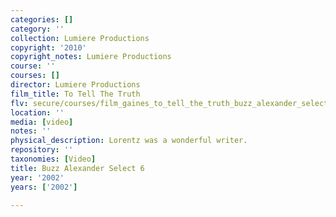 ```yaml
---
categories: []
category: ''
collection: Lumiere Productions
copyright: '2010'
copyright_notes: Lumiere Productions
course: ''
courses: []
director: Lumiere Productions
film_title: To Tell The Truth
flv: secure/courses/film_gaines_to_tell_the_truth_buzz_alexander_select_6.flv
location: ''
media: [video]
notes: ''
physical_description: Lorentz was a wonderful writer.
repository: ''
taxonomies: [Video]
title: Buzz Alexander Select 6
year: '2002'
years: ['2002']

---
```

